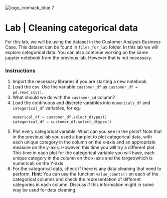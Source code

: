 ![logo_ironhack_blue 7](https://user-images.githubusercontent.com/23629340/40541063-a07a0a8a-601a-11e8-91b5-2f13e4e6b441.png)

# Lab | Cleaning categorical data

For this lab, we will be using the dataset in the Customer Analysis Business Case. This dataset can be found in `files_for_lab` folder. In this lab we will explore categorical data. You can also continue working on the same jupyter notebook from the previous lab. However that is not necessary.

### Instructions

1. Import the necessary libraries if you are starting a new notebook.
2. Load the csv. Use the variable `customer_df` as `customer_df = pd.read_csv()`.
3. What should we do with the `customer_id` column?
4. Load the continuous and discrete variables into `numericals_df` and `categorical_df` variables, for eg.: 
    ```py
    numerical_df = customer_df.select_dtypes()
    categorical_df = customer_df.select_dtypes()
    ```
5. Plot every categorical variable. What can you see in the plots? Note that in the previous lab you used a bar plot to plot categorical data, with each unique category in the column on the x-axis and an appropriate measure on the y-axis. However, this time you will try a different plot. This time in each plot for the categorical variable you will have, each unique category in the column on the x-axis and the target(which is numerical) on the Y-axis
6. For the categorical data, check if there is any data cleaning that need to perform. 
**Hint**: You can use the function `value_counts()` on each of the categorical columns and check the representation of different categories in each column. Discuss if this information might in some way be used for data cleaning.
